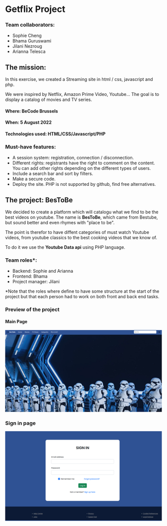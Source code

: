 # Getflix Project

### Team collaborators: 
- Sophie Cheng
- Bhama Guruswami
- Jilani Nezroug
- Arianna Telesca

## The mission:
In this exercise, we created a Streaming site in html / css, javascript and php.

We were inspired by Netflix, Amazon Prime Video, Youtube...  The goal is to display a catalog of movies and TV series.

#### Where: BeCode Brussels
#### When: 5 August 2022
#### Technologies used: HTML/CSS/Javascript/PHP

### Must-have features:
- A session system: registration, connection / disconnection.
- Different rights: registrants have the right to comment on the content. You can add other rights depending on the different types of users.
- Include a search bar and sort by filters. 
- Make a secure code. 
- Deploy the site. PHP is not supported by github, find free alternatives.

## The project: BesToBe
We decided to create a platform which will catalogu what we find to be the best videos on youtube. The name is **BesToBe**, which came from Bestube, but sound better and even rhymes with "place to be".

The point is therefor to have diffent categories of must watch Youtube videos, from youtube classics to the best cooking videos that we know of.  

To do it we use the **Youtube Data api** using PHP language.

### Team roles*:
- Backend: Sophie and Arianna
- Frontend: Bhama
- Project manager: Jilani

*Note that the roles where define to have some structure at the start of the project but that each person had to work on both front and back end tasks.


### Preview of the project
#### Main Page
![Main page](imagesReadme/mainpage.png)  

### Sign in page
![Sign in page](imagesReadme/signIn.png)



